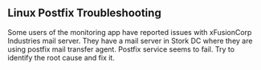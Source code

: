 ## Linux Postfix Troubleshooting

Some users of the monitoring app have reported issues with xFusionCorp Industries mail server. They have a mail server in Stork DC where they are using postfix mail transfer agent. Postfix service seems to fail. Try to identify the root cause and fix it.